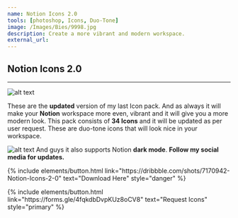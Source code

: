```yaml
---
name: Notion Icons 2.0
tools: [photoshop, Icons, Duo-Tone]
image: /Images/Bies/9998.jpg
description: Create a more vibrant and modern workspace.
external_url:
---
```

## **Notion Icons 2.0**
---

![alt text](https://github.com/Vyshnav2255/Vyshnav2255.github.io/blob/master/Images/Bies/9998.jpg?raw=true "Notion Icons 2.0")



These are the **updated** version of my last Icon pack. And as always it will make your **Notion** workspace more even, vibrant and it will give you a more modern look. This pack consists of **34 Icons** and it will be updated as per user request. These are duo-tone icons that will look nice in your workspace.

![alt text](https://github.com/Vyshnav2255/Vyshnav2255.github.io/blob/master/Images/Bies/9998-1.jpg?raw=true "Notion Icons 2.0")
And guys it also supports Notion **dark mode**. **Follow my social media for updates.**


<p class="text-center">
{% include elements/button.html link="https://dribbble.com/shots/7170942-Notion-Icons-2-0" text="Download Here" style="danger" %}
</p>
<p class="text-center">
{% include elements/button.html link="https://forms.gle/4fqkdbDvpKUz8oCV8" text="Request Icons" style="primary" %}
</p>